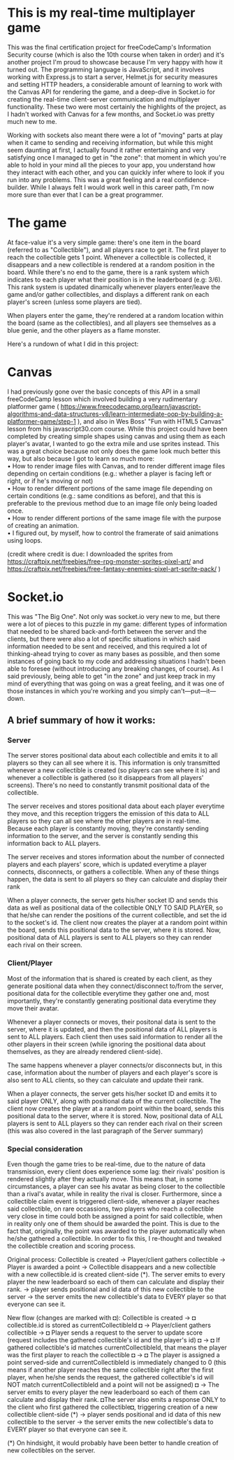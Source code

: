 # This is my real-time multiplayer game

This was the final certification project for freeCodeCamp's Information Security course (which is also the 10th course when taken in order) and it's another project I'm proud to showcase because I'm very happy with how it turned out. The programming language is JavaScript, and it involves working with Express.js to start a server, Helmet.js for security measures and setting HTTP headers, a considerable amount of learning to work with the Canvas API for rendering the game, and a deep-dive in Socket.io for creating the real-time client-server communication and multiplayer functionality. These two were most certainly the highlights of the project, as I hadn't worked with Canvas for a few months, and Socket.io was pretty much new to me.

Working with sockets also meant there were a lot of "moving" parts at play when it came to sending and receiving information, but while this might seem daunting at first, I actually found it rather entertaining and very satisfying once I managed to get in "the zone": that moment in which you're able to hold in your mind all the pieces to your app, you understand how they interact with each other, and you can quickly infer where to look if you run into any problems. This was a great feeling and a real confidence-builder. While I always felt I would work well in this career path, I'm now more sure than ever that I can be a great programmer.

# The game

At face-value it's a very simple game: there's one item in the board (referred to as "Collectible"), and all players race to get it. The first player to reach the collectible gets 1 point. Whenever a collectible is collected, it disappears and a new collectible is rendered at a random position in the board. While there's no end to the game, there is a rank system which indicates to each player what their position is in the leaderboard (e.g:  3/6). This rank system is updated dinamically whenever players enter/leave the game and/or gather collectibles, and displays a different rank on each player's screen (unless some players are tied).

When players enter the game, they're rendered at a random location within the board (same as the collectibles), and all players see themselves as a blue genie, and the other players as a flame monster.

Here's a rundown of what I did in this project:

# Canvas

I had previously gone over the basic concepts of this API in a small freeCodeCamp lesson which involved building a very rudimentary platformer game ( https://www.freecodecamp.org/learn/javascript-algorithms-and-data-structures-v8/learn-intermediate-oop-by-building-a-platformer-game/step-1 ), and also in Wes Boss' "Fun with HTML5 Canvas" lesson from his javascript30.com course. While this project could have been completed  by creating simple shapes using canvas and using them as each player's avatar, I wanted to go the extra mile and use sprites instead.  This was a great choice because not only does the game look much better this way, but also because I got to learn so much more: <br>
• How to render image files with Canvas, and to render different image files depending on certain conditions (e.g.: whether a player is facing left or right, or if he's moving or not)<br>
• How to render different portions of the same image file depending on certain conditions (e.g.: same conditions as before), and that this is preferable to the previous method due to an image file only being loaded once.<br>
• How to render different portions of the same image file with the purpose of creating an animation.<br>
• I figured out, by myself, how to control the framerate of said animations using loops.

(credit where credit is due: I downloaded the sprites from https://craftpix.net/freebies/free-rpg-monster-sprites-pixel-art/ and https://craftpix.net/freebies/free-fantasy-enemies-pixel-art-sprite-pack/ )

# Socket.io

This was "The Big One". Not only was socket.io very new to me, but there were a lot of pieces to this puzzle in my game: different types of information that needed to be shared back-and-forth between the server and the clients, but there were also a lot of specific situations in which said information needed to be sent and received, and this required a lot of thinking-ahead trying to cover as many bases as possible, and then some instances of going back to my code and addressing situations I hadn't been able to foresee (without introducing any breaking changes, of course). As I said previously, being able to get "in the zone" and just keep track in my mind of everything that was going on was a great feeling, and it was one of those instances in which you're working and you simply can't—put—it—down.

## A brief summary of how it works:

### Server

The server stores positional data about each collectible and emits it to all players so they can all see where it is. This information is only transmitted whenever a new collectible is created (so players can see where it is) and whenever a collectible is gathered (so it disappears from all players' screens). There's no need to constantly transmit positional data of the collectible.

The server receives and stores positional data about each player everytime they move, and this reception triggers the emission of this data to ALL players so they can all see where the other players are in real-time. Because each player is constantly moving, they're constantly sending information to the server, and the server is constantly sending this information back to ALL players. 

The server receives and stores information about the number of connected players and each players' score, which is updated everytime a player connects, disconnects, or gathers a collectible. When any of these things happen, the data is sent to all players so they can calculate and display their rank

When a player connects, the server gets his/her socket ID and sends this data as well as positional data of the collectible ONLY TO SAID PLAYER, so that he/she can render the positions of the current collectible, and set the id to the socket's id. The client now creates the player at a random point within the board, sends this positional data to the server, where it is stored. Now, positional data of ALL players is sent to ALL players so they can render each rival on their screen.

### Client/Player

Most of the information that is shared is created by each client, as they generate positional data when they connect/disconnect to/from the server, positional data for the collectible everytime they gather one and, most importantly, they're constantly generating positional data everytime they move their avatar.

Whenever a player connects or moves, their positonal data is sent to the server, where it is updated, and then the positional data of ALL players is sent to ALL players. Each client then uses said information to render all the other players in their screen (while ignoring the positional data about themselves, as they are already rendered client-side).

The same happens whenever a player connects/or disconnects but, in this case, information about the number of players and each player's score is also sent to ALL clients, so they can calculate and update their rank.

When a player connects, the server gets his/her socket ID and emits it to said player ONLY, along with positional data of the current collectible. The client now creates the player at a random point within the board, sends this positional data to the server, where it is stored. Now, positional data of ALL players is sent to ALL players so they can render each rival on their screen (this was also covered in the last paragraph of the Server summary)

### Special consideration

Even though the game tries to be real-time, due to the nature of data transmission, every client does experience some lag: their rivals' position is rendered slightly after they actually move. This means that, in some circumstances, a player can see his avatar as being closer to the collectible than a rival's avatar, while in reality the rival is closer. Furthermore, since a collectible claim event is triggered client-side, whenever a player reaches said collectible, on rare occassions, two players who reach a collectible very close in time could both be assigned a point for said collectible, when in reality only one of them should be awarded the point. This is due to the fact that, originally, the point was awarded to the player automatically when he/she gathered a collectible. In order to fix this, I re-thought and tweaked the collectible creation and scoring process.

Original process:
Collectible is created → Player/client gathers collectible → Player is awarded a point → Collectible disappears and a new collectible with a new collectible.id is created client-side (*). The server emits to every player the new leaderboard so each of them can calculate and display their rank.  →  player sends positional and id data of this new collectible to the server   →  the server emits the new collectible's data to EVERY player so that everyone can see it.

New flow (changes are marked with ◘):
Collectible is created →  ◘ collectible.id is stored as currentCollectibleId ◘  →  Player/client gathers collectible  →   ◘ Player sends a request to the server to update score (request includes the gathered collectible's id and the player's id) ◘  →  ◘ If gathered collectible's id matches currentCollectibleId, that means the player was the first player to reach the collectible ◘  →  ◘ The player is assigned a point served-side and currentCollectibleId is immediately changed to 0 (this means if another player reaches the same collectible right after the first player, when he/she sends the request, the gathered collectible's id will NOT match currentCollectibleId and a point will not be assigned) ◘  →  The server emits to every player the new leaderboard so each of them can calculate and display their rank.  ◘The server also emits a response ONLY to the client who first gathered the collectible◘, triggering creation of a new collectible client-side  (*) →  player sends positional and id data of this new collectible to the server  →  the server emits the new collectible's data to EVERY player so that everyone can see it.

(*) On hindsight, it would probably have been better to handle creation of new collectibles on the server.
